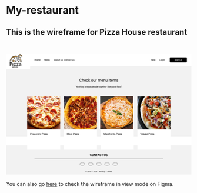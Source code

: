 # My-restaurant

## This is the wireframe for Pizza House restaurant

<br/>

![wireframe](./wireframe.png)

You can also go [here](https://www.figma.com/file/Wl9BLiqS546uZhiLWayhZX/Wireframing-(Copy)?node-id=0%3A1) to check the wireframe in view mode on Figma.
